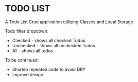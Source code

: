 # TODO LIST

A Todo List Crud application utilizing Classes and Local Storage

Todo filter dropdown:  
* Checked - shows all checked Todos.
* Unchecked - shows all unchecked Todos.
* All - shows all todos.

To be continued:
- Shorten repeated code to avoid DRY  
- Improve design
